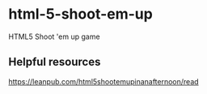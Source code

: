 # html-5-shoot-em-up
HTML5 Shoot 'em up game

## Helpful resources
https://leanpub.com/html5shootemupinanafternoon/read
